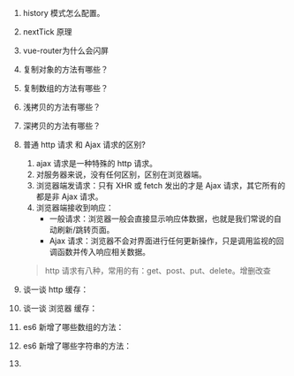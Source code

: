 1. history 模式怎么配置。

2. nextTick 原理

3. vue-router为什么会闪屏

4. 复制对象的方法有哪些？

5. 复制数组的方法有哪些？

6. 浅拷贝的方法有哪些？

7. 深拷贝的方法有哪些？

8. 普通 http 请求 和 Ajax 请求的区别?

   1. ajax 请求是一种特殊的 http 请求。
   2. 对服务器来说，没有任何区别，区别在浏览器端。
   3. 浏览器端发请求：只有 XHR 或 fetch 发出的才是 Ajax 请求，其它所有的都是非 Ajax 请求。
   4. 浏览器端接收到响应：
      - 一般请求：浏览器一般会直接显示响应体数据，也就是我们常说的自动刷新/跳转页面。
      - Ajax 请求：浏览器不会对界面进行任何更新操作，只是调用监视的回调函数并传入响应相关数据。

   > http 请求有八种，常用的有：get、post、put、delete。增删改查

9. 谈一谈 http 缓存：

10. 谈一谈 浏览器 缓存：

11. es6 新增了哪些数组的方法：

12. es6 新增了哪些字符串的方法：

13. 

